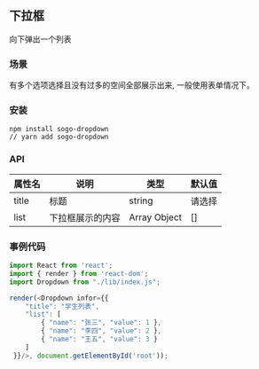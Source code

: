 ## 下拉框
向下弹出一个列表

### 场景
有多个选项选择且没有过多的空间全部展示出来, 一般使用表单情况下。

### 安装
```
npm install sogo-dropdown
// yarn add sogo-dropdown
```

### API
| 属性名 | 说明 | 类型 | 默认值 |
| ------| ------ | ------ | ----- |
|title| 标题 |string|请选择|
|list|下拉框展示的内容|Array Object|[]|

### 事例代码
```js
import React from 'react';
import { render } from 'react-dom';
import Dropdown from "./lib/index.js";

render(<Dropdown infor={{
    "title": "学生列表",
    "list": [
        { "name": "张三", "value": 1 },
        { "name": "李四", "value": 2 },
        { "name": "王五", "value": 3 }
    ]
 }}/>, document.getElementById('root'));
```
